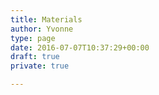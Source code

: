 ```yaml
---
title: Materials
author: Yvonne
type: page
date: 2016-07-07T10:37:29+00:00
draft: true
private: true

---
```

